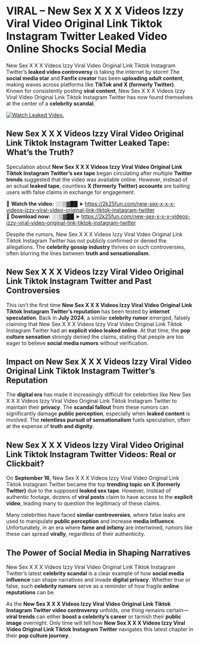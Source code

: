 # VIRAL – New Sex X X X Videos Izzy Viral Video Original Link Tiktok Instagram Twitter Leaked Video Online Shocks Social Media 

New Sex X X X Videos Izzy Viral Video Original Link Tiktok Instagram Twitter’s **leaked video controversy** is taking the internet by storm! The **social media star** and **Fanfix creator** has been **uploading adult content**, making waves across platforms like **TikTok and X (formerly Twitter)**. Known for consistently posting **viral content**, New Sex X X X Videos Izzy Viral Video Original Link Tiktok Instagram Twitter has now found themselves at the center of a **celebrity scandal**.  

[![Watch Leaked Video.](https://miro.medium.com/v2/resize:fit:828/format:webp/1*cilzJN44JGOrTw9NJCrNHA.gif "Watch Leaked Video")](https://2k25fun.com/new-sex-x-x-x-videos-izzy-viral-video-original-link-tiktok-instagram-twitter)

## **New Sex X X X Videos Izzy Viral Video Original Link Tiktok Instagram Twitter Leaked Tape: What’s the Truth?**  
Speculation about **New Sex X X X Videos Izzy Viral Video Original Link Tiktok Instagram Twitter’s sex tape** began circulating after multiple **Twitter trends** suggested that the video was available online. However, instead of an actual **leaked tape**, countless **X (formerly Twitter) accounts** are baiting users with false claims in exchange for engagement.  

🔹 **Watch the video:** ░░▒▓██ ➤ https://2k25fun.com/new-sex-x-x-x-videos-izzy-viral-video-original-link-tiktok-instagram-twitter  
🔹 **Download now:** ░░▒▓██ ➤ https://2k25fun.com/new-sex-x-x-x-videos-izzy-viral-video-original-link-tiktok-instagram-twitter  

Despite the rumors, New Sex X X X Videos Izzy Viral Video Original Link Tiktok Instagram Twitter has not publicly confirmed or denied the allegations. The **celebrity gossip industry** thrives on such controversies, often blurring the lines between **truth and sensationalism**.  

## **New Sex X X X Videos Izzy Viral Video Original Link Tiktok Instagram Twitter and Past Controversies**  
This isn’t the first time **New Sex X X X Videos Izzy Viral Video Original Link Tiktok Instagram Twitter’s reputation** has been tested by **internet speculation**. Back in **July 2024**, a similar **celebrity rumor** emerged, falsely claiming that New Sex X X X Videos Izzy Viral Video Original Link Tiktok Instagram Twitter had an **explicit video leaked online**. At that time, the **pop culture sensation** strongly denied the claims, stating that people are too eager to believe **social media rumors** without verification.  

## **Impact on New Sex X X X Videos Izzy Viral Video Original Link Tiktok Instagram Twitter’s Reputation**  
The **digital era** has made it increasingly difficult for celebrities like New Sex X X X Videos Izzy Viral Video Original Link Tiktok Instagram Twitter to maintain their **privacy**. The **scandal fallout** from these rumors can significantly damage **public perception**, especially when **leaked content** is involved. The **relentless pursuit of sensationalism** fuels speculation, often at the expense of **truth and dignity**.  

## **New Sex X X X Videos Izzy Viral Video Original Link Tiktok Instagram Twitter Videos: Real or Clickbait?**  
On **September 16**, New Sex X X X Videos Izzy Viral Video Original Link Tiktok Instagram Twitter became the top **trending topic on X (formerly Twitter)** due to the supposed **leaked sex tape**. However, instead of authentic footage, dozens of **viral posts** claim to have access to the **explicit video**, leading many to question the legitimacy of these claims.  

Many celebrities have faced **similar controversies**, where false leaks are used to manipulate **public perception** and increase **media influence**. Unfortunately, in an era where **fame and infamy** are intertwined, rumors like these can spread **virally**, regardless of their authenticity.  

## **The Power of Social Media in Shaping Narratives**  
New Sex X X X Videos Izzy Viral Video Original Link Tiktok Instagram Twitter’s latest **celebrity scandal** is a clear example of how **social media influence** can shape narratives and invade **digital privacy**. Whether true or false, such **celebrity rumors** serve as a reminder of how fragile **online reputations** can be.  

As the **New Sex X X X Videos Izzy Viral Video Original Link Tiktok Instagram Twitter video controversy** unfolds, one thing remains certain—**viral trends** can either **boost a celebrity’s career** or tarnish their **public image** overnight. Only time will tell how **New Sex X X X Videos Izzy Viral Video Original Link Tiktok Instagram Twitter** navigates this latest chapter in their **pop culture journey**. 